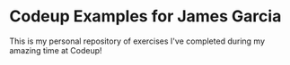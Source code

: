 # Codeup Examples for James Garcia

 This is my personal repository of exercises I've completed during my amazing time at Codeup!